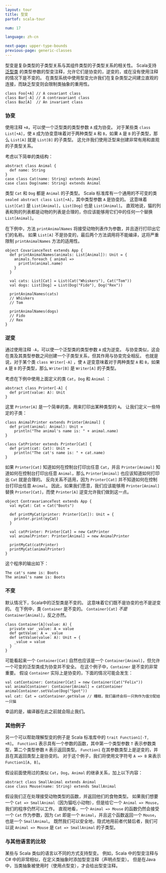```yaml
---
layout: tour
title: 型变
partof: scala-tour

num: 17

language: zh-cn

next-page: upper-type-bounds
previous-page: generic-classes
---
```


型变是复杂类型的子类型关系与其组件类型的子类型关系的相关性。 Scala支持 [泛型类](generic-classes.html) 的类型参数的型变注释，允许它们是协变的，逆变的，或在没有使用注释的情况下是不变的。 在类型系统中使用型变允许我们在复杂类型之间建立直观的连接，而缺乏型变则会限制类抽象的重用性。

```tut
class Foo[+A] // A covariant class
class Bar[-A] // A contravariant class
class Baz[A]  // An invariant class
```

### 协变

使用注释 `+A`，可以使一个泛型类的类型参数 `A` 成为协变。 对于某些类 `class List[+A]`，使 `A` 成为协变意味着对于两种类型 `A` 和 `B`，如果 `A` 是 `B` 的子类型，那么 `List[A]` 就是 `List[B]` 的子类型。 这允许我们使用泛型来创建非常有用和直观的子类型关系。

考虑以下简单的类结构：

```tut
abstract class Animal {
  def name: String
}
case class Cat(name: String) extends Animal
case class Dog(name: String) extends Animal
```

类型 `Cat` 和 `Dog` 都是 `Animal` 的子类型。 Scala 标准库有一个通用的不可变的类 `sealed abstract class List[+A]`，其中类型参数 `A` 是协变的。 这意味着 `List[Cat]` 是 `List[Animal]`，`List[Dog]` 也是 `List[Animal]`。 直观地说，猫的列表和狗的列表都是动物的列表是合理的，你应该能够用它们中的任何一个替换 `List[Animal]`。

在下例中，方法 `printAnimalNames` 将接受动物列表作为参数，并且逐行打印出它们的名称。 如果 `List[A]` 不是协变的，最后两个方法调用将不能编译，这将严重限制 `printAnimalNames` 方法的适用性。

```tut
object CovarianceTest extends App {
  def printAnimalNames(animals: List[Animal]): Unit = {
    animals.foreach { animal =>
      println(animal.name)
    }
  }

  val cats: List[Cat] = List(Cat("Whiskers"), Cat("Tom"))
  val dogs: List[Dog] = List(Dog("Fido"), Dog("Rex"))

  printAnimalNames(cats)
  // Whiskers
  // Tom

  printAnimalNames(dogs)
  // Fido
  // Rex
}
```

### 逆变

通过使用注释 `-A`，可以使一个泛型类的类型参数 `A` 成为逆变。 与协变类似，这会在类及其类型参数之间创建一个子类型关系，但其作用与协变完全相反。 也就是说，对于某个类 `class Writer[-A]` ，使 `A` 逆变意味着对于两种类型 `A` 和 `B`，如果 `A` 是 `B` 的子类型，那么 `Writer[B]` 是 `Writer[A]` 的子类型。

考虑在下例中使用上面定义的类 `Cat`，`Dog` 和 `Animal` ：

```tut
abstract class Printer[-A] {
  def print(value: A): Unit
}
```

这里 `Printer[A]` 是一个简单的类，用来打印出某种类型的 `A`。 让我们定义一些特定的子类：

```tut
class AnimalPrinter extends Printer[Animal] {
  def print(animal: Animal): Unit =
    println("The animal's name is: " + animal.name)
}

class CatPrinter extends Printer[Cat] {
  def print(cat: Cat): Unit =
    println("The cat's name is: " + cat.name)
}
```

如果 `Printer[Cat]` 知道如何在控制台打印出任意 `Cat`，并且 `Printer[Animal]` 知道如何在控制台打印出任意 `Animal`，那么 `Printer[Animal]` 也应该知道如何打印出 `Cat` 就是合理的。 反向关系不适用，因为 `Printer[Cat]` 并不知道如何在控制台打印出任意 `Animal`。 因此，如果我们愿意，我们应该能够用 `Printer[Animal]` 替换 `Printer[Cat]`，而使 `Printer[A]` 逆变允许我们做到这一点。

```tut
object ContravarianceTest extends App {
  val myCat: Cat = Cat("Boots")

  def printMyCat(printer: Printer[Cat]): Unit = {
    printer.print(myCat)
  }

  val catPrinter: Printer[Cat] = new CatPrinter
  val animalPrinter: Printer[Animal] = new AnimalPrinter

  printMyCat(catPrinter)
  printMyCat(animalPrinter)
}
```

这个程序的输出如下：

```
The cat's name is: Boots
The animal's name is: Boots
```

### 不变

默认情况下，Scala中的泛型类是不变的。 这意味着它们既不是协变的也不是逆变的。 在下例中，类 `Container` 是不变的。 `Container[Cat]` _不是_ `Container[Animal]`，反之亦然。

```tut
class Container[A](value: A) {
  private var _value: A = value
  def getValue: A = _value
  def setValue(value: A): Unit = {
    _value = value
  }
}
```

可能看起来一个 `Container[Cat]` 自然也应该是一个 `Container[Animal]`，但允许一个可变的泛型类成为协变并不安全。 在这个例子中，`Container` 是不变的非常重要。 假设 `Container` 实际上是协变的，下面的情况可能会发生：

```
val catContainer: Container[Cat] = new Container(Cat("Felix"))
val animalContainer: Container[Animal] = catContainer
animalContainer.setValue(Dog("Spot"))
val cat: Cat = catContainer.getValue // 糟糕，我们最终会将一只狗作为值分配给一只猫
```

幸运的是，编译器在此之前就会阻止我们。

### 其他例子

另一个可以帮助理解型变的例子是 Scala 标准库中的 `trait Function1[-T, +R]`。 `Function1` 表示具有一个参数的函数，其中第一个类型参数 `T` 表示参数类型，第二个类型参数 `R` 表示返回类型。 `Function1` 在其参数类型上是逆变的，并且在其返回类型上是协变的。 对于这个例子，我们将使用文字符号 `A => B` 来表示 `Function1[A, B]`。

假设前面使用过的类似 `Cat`，`Dog`，`Animal` 的继承关系，加上以下内容：

```tut
abstract class SmallAnimal extends Animal
case class Mouse(name: String) extends SmallAnimal
```

假设我们正在处理接受动物类型的函数，并返回他们的食物类型。 如果我们想要一个 `Cat => SmallAnimal`（因为猫吃小动物），但是给它一个 `Animal => Mouse`，我们的程序仍然可以工作。 直观地看，一个 `Animal => Mouse` 的函数仍然会接受一个 `Cat` 作为参数，因为 `Cat` 即是一个 `Animal`，并且这个函数返回一个 `Mouse`，也是一个 `SmallAnimal`。 既然我们可以安全地，隐式地用前者代替后者，我们可以说 `Animal => Mouse` 是 `Cat => SmallAnimal` 的子类型。

### 与其他语言的比较

某些与 Scala 类似的语言以不同的方式支持型变。 例如，Scala 中的型变注释与 C# 中的非常相似，在定义类抽象时添加型变注释（声明点型变）。 但是在Java中，当类抽象被使用时（使用点型变），才会给出型变注释。
